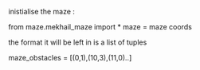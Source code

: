inistialise the maze :

from maze.mekhail_maze import *
maze = maze coords

the format it will be left in is a list of tuples 

maze_obstacles = [(0,1),(10,3),(11,0)..]
